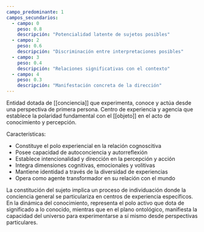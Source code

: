 ```yaml
---
campo_predominante: 1
campos_secundarios:
  - campo: 0
    peso: 0.8
    descripción: "Potencialidad latente de sujetos posibles"
  - campo: 2
    peso: 0.6
    descripción: "Discriminación entre interpretaciones posibles"
  - campo: 3
    peso: 0.4
    descripción: "Relaciones significativas con el contexto"
  - campo: 4
    peso: 0.3
    descripción: "Manifestación concreta de la dirección"
---
```


Entidad dotada de [[conciencia]] que experimenta, conoce y actúa desde una perspectiva de primera persona. Centro de experiencia y agencia que establece la polaridad fundamental con el [[objeto]] en el acto de conocimiento y percepción.

Características:
- Constituye el polo experiencial en la relación cognoscitiva
- Posee capacidad de autoconciencia y autorreflexión
- Establece intencionalidad y dirección en la percepción y acción
- Integra dimensiones cognitivas, emocionales y volitivas
- Mantiene identidad a través de la diversidad de experiencias
- Opera como agente transformador en su relación con el mundo

La constitución del sujeto implica un proceso de individuación donde la conciencia general se particulariza en centros de experiencia específicos. En la dinámica del conocimiento, representa el polo activo que dota de significado a lo conocido, mientras que en el plano ontológico, manifiesta la capacidad del universo para experimentarse a sí mismo desde perspectivas particulares.
